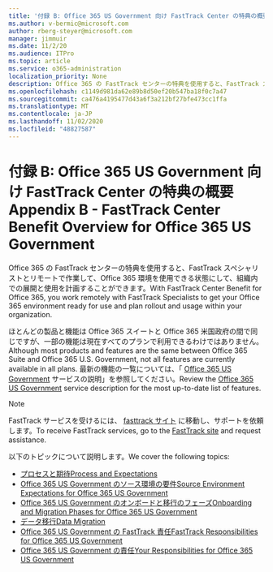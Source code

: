 ```yaml
---
title: '付録 B: Office 365 US Government 向け FastTrack Center の特典の概要'
ms.author: v-bermic@microsoft.com
author: rberg-steyer@microsoft.com
manager: jimmuir
ms.date: 11/2/20
ms.audience: ITPro
ms.topic: article
ms.service: o365-administration
localization_priority: None
description: Office 365 の FastTrack センターの特典を使用すると、FastTrack スペシャリストとリモートで作業して、Office 365 環境を使用できる状態にして、組織内での展開と使用を計画することができます。
ms.openlocfilehash: c1149d981da62e89b8d50ef20b547ba18f0c7a47
ms.sourcegitcommit: ca476a4195477d43a6f3a212bf27bfe473cc1ffa
ms.translationtype: MT
ms.contentlocale: ja-JP
ms.lasthandoff: 11/02/2020
ms.locfileid: "48827587"
---
```

# <a name="appendix-b---fasttrack-center-benefit-overview-for-office-365-us-government"></a><span data-ttu-id="bbbb0-103">付録 B: Office 365 US Government 向け FastTrack Center の特典の概要</span><span class="sxs-lookup"><span data-stu-id="bbbb0-103">Appendix B - FastTrack Center Benefit Overview for Office 365 US Government</span></span>

<span data-ttu-id="bbbb0-104">Office 365 の FastTrack センターの特典を使用すると、FastTrack スペシャリストとリモートで作業して、Office 365 環境を使用できる状態にして、組織内での展開と使用を計画することができます。</span><span class="sxs-lookup"><span data-stu-id="bbbb0-104">With FastTrack Center Benefit for Office 365, you work remotely with FastTrack Specialists to get your Office 365 environment ready for use and plan rollout and usage within your organization.</span></span> 
  
<span data-ttu-id="bbbb0-105">ほとんどの製品と機能は Office 365 スイートと Office 365 米国政府の間で同じですが、一部の機能は現在すべてのプランで利用できるわけではありません。</span><span class="sxs-lookup"><span data-stu-id="bbbb0-105">Although most products and features are the same between Office 365 Suite and Office 365 U.S. Government, not all features are currently available in all plans.</span></span> <span data-ttu-id="bbbb0-106">最新の機能の一覧については、「 [Office 365 US Government](https://aka.ms/aboutgovcloud) サービスの説明」を参照してください。</span><span class="sxs-lookup"><span data-stu-id="bbbb0-106">Review the [Office 365 US Government](https://aka.ms/aboutgovcloud) service description for the most up-to-date list of features.</span></span>

> [!NOTE]
> <span data-ttu-id="bbbb0-107">FastTrack サービスを受けるには、 [fasttrack サイト](https://go.microsoft.com/fwlink/?linkid=780698) に移動し、サポートを依頼します。</span><span class="sxs-lookup"><span data-stu-id="bbbb0-107">To receive FastTrack services, go to the [FastTrack site](https://go.microsoft.com/fwlink/?linkid=780698) and request assistance.</span></span>  

<span data-ttu-id="bbbb0-108">以下のトピックについて説明します。</span><span class="sxs-lookup"><span data-stu-id="bbbb0-108">We cover the following topics:</span></span>
- [<span data-ttu-id="bbbb0-109">プロセスと期待</span><span class="sxs-lookup"><span data-stu-id="bbbb0-109">Process and Expectations</span></span>](process-and-expectations.md) 
- [<span data-ttu-id="bbbb0-110">Office 365 US Government のソース環境の要件</span><span class="sxs-lookup"><span data-stu-id="bbbb0-110">Source Environment Expectations for Office 365 US Government</span></span>](US-Gov-appendix-source-environment-expectations.md)   
- [<span data-ttu-id="bbbb0-111">Office 365 US Government のオンボードと移行のフェーズ</span><span class="sxs-lookup"><span data-stu-id="bbbb0-111">Onboarding and Migration Phases for Office 365 US Government</span></span>](US-Gov-appendix-onboarding-and-migration.md)
- [<span data-ttu-id="bbbb0-112">データ移行</span><span class="sxs-lookup"><span data-stu-id="bbbb0-112">Data Migration</span></span>](data-migration.md)    
- [<span data-ttu-id="bbbb0-113">Office 365 US Government の FastTrack 責任</span><span class="sxs-lookup"><span data-stu-id="bbbb0-113">FastTrack Responsibilities for Office 365 US Government</span></span>](US-Gov-appendix-fasttrack-responsibilities.md)   
- [<span data-ttu-id="bbbb0-114">Office 365 US Government の責任</span><span class="sxs-lookup"><span data-stu-id="bbbb0-114">Your Responsibilities for Office 365 US Government</span></span>](US-Gov-appendix-your-responsibilities.md)    

